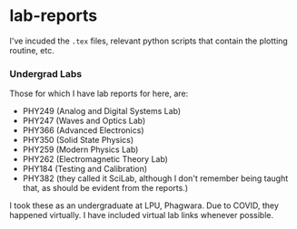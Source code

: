 # lab-reports

I've incuded the `.tex` files, relevant python scripts that contain the plotting routine, etc.

### Undergrad Labs

Those for which I have lab reports for here, are:
* PHY249 (Analog and Digital Systems Lab)
* PHY247 (Waves and Optics Lab)
* PHY366 (Advanced Electronics)
* PHY350 (Solid State Physics)
* PHY259 (Modern Physics Lab)
* PHY262 (Electromagnetic Theory Lab)
* PHY184 (Testing and Calibration)
* PHY382 (they called it SciLab, although I don't remember being taught that, as should be evident from the reports.)

I took these as an undergraduate at LPU, Phagwara. Due to COVID, they happened virtually. I have included virtual lab links whenever possible.